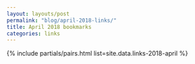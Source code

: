 ```yaml
---
layout: layouts/post
permalink: "blog/april-2018-links/"
title: April 2018 bookmarks
categories: links
---
```


{% include partials/pairs.html list=site.data.links-2018-april %}
